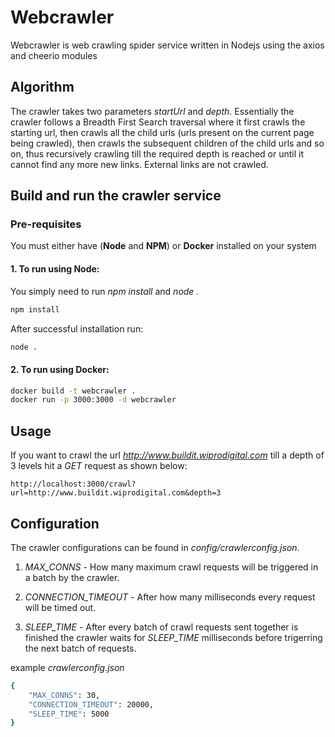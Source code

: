 # Webcrawler

Webcrawler is web crawling spider service written in Nodejs using the axios and cheerio modules

## Algorithm
The crawler takes two parameters *startUrl* and *depth*. Essentially the crawler follows a Breadth First Search traversal where it first crawls the starting url, then crawls all the child urls (urls present on the current page being crawled), then crawls the subsequent children of the child urls and so on, thus recursively crawling till the required depth is reached or until it cannot find any more new links. External links are not crawled.

## Build and run the crawler service
### Pre-requisites
You must either have (**Node** and **NPM**) or **Docker** installed on your system
#### 1. To run using Node:
You simply need to run *npm install* and *node .*




```bash
npm install
```
After successful installation run:

```bash
node .
```
#### 2. To run using Docker:

```bash
docker build -t webcrawler .
docker run -p 3000:3000 -d webcrawler
```

## Usage
If you want to crawl the url *http://www.buildit.wiprodigital.com* till a depth of 3 levels hit a *GET* request as shown below:

```
http://localhost:3000/crawl?url=http://www.buildit.wiprodigital.com&depth=3
```

## Configuration
The crawler configurations can be found in *config/crawlerconfig.json*. 

1. *MAX_CONNS* - How many maximum crawl requests will be triggered in a batch by the crawler. 

2. *CONNECTION_TIMEOUT* - After how many milliseconds every request will be timed out. 

3. *SLEEP_TIME* - After every batch of crawl requests sent together is finished the crawler waits for *SLEEP_TIME* milliseconds before trigerring the next batch of requests.

example *crawlerconfig.json*

```bash
{
    "MAX_CONNS": 30,
    "CONNECTION_TIMEOUT": 20000,
    "SLEEP_TIME": 5000 
}

```